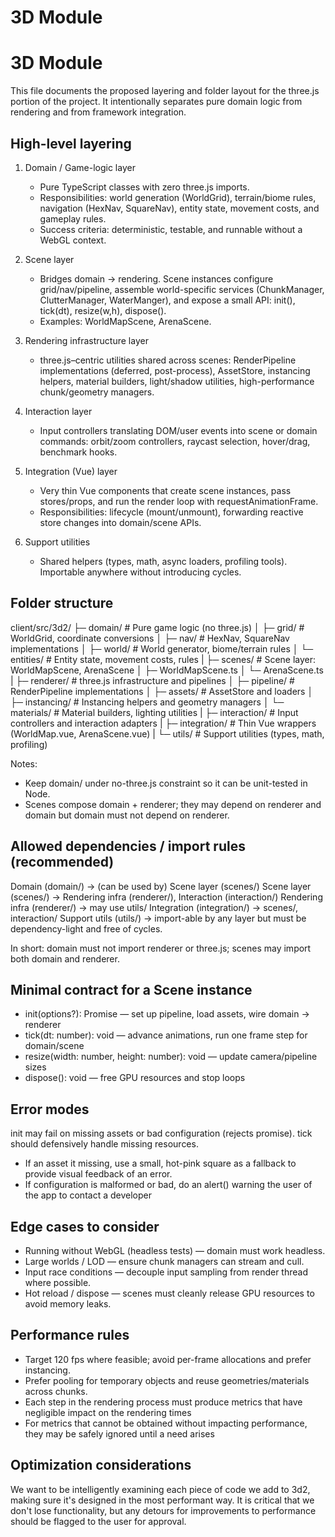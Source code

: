 # 3D Module

# 3D Module

This file documents the proposed layering and folder layout for the three.js portion of the project. It intentionally separates pure domain logic from rendering and from framework integration.

## High-level layering

1. Domain / Game-logic layer

   - Pure TypeScript classes with zero three.js imports.
   - Responsibilities: world generation (WorldGrid), terrain/biome rules, navigation (HexNav, SquareNav), entity state, movement costs, and gameplay rules.
   - Success criteria: deterministic, testable, and runnable without a WebGL context.

2. Scene layer

   - Bridges domain -> rendering. Scene instances configure grid/nav/pipeline, assemble world-specific services (ChunkManager, ClutterManager, WaterManger), and expose a small API: init(), tick(dt), resize(w,h), dispose().
   - Examples: WorldMapScene, ArenaScene.

3. Rendering infrastructure layer

   - three.js–centric utilities shared across scenes: RenderPipeline implementations (deferred, post-process), AssetStore, instancing helpers, material builders, light/shadow utilities, high-performance chunk/geometry managers.

4. Interaction layer

   - Input controllers translating DOM/user events into scene or domain commands: orbit/zoom controllers, raycast selection, hover/drag, benchmark hooks.

5. Integration (Vue) layer

   - Very thin Vue components that create scene instances, pass stores/props, and run the render loop with requestAnimationFrame.
   - Responsibilities: lifecycle (mount/unmount), forwarding reactive store changes into domain/scene APIs.

6. Support utilities
   - Shared helpers (types, math, async loaders, profiling tools). Importable anywhere without introducing cycles.

## Folder structure

client/src/3d2/
├─ domain/ # Pure game logic (no three.js)
│ ├─ grid/ # WorldGrid, coordinate conversions
│ ├─ nav/ # HexNav, SquareNav implementations
│ ├─ world/ # World generator, biome/terrain rules
│ └─ entities/ # Entity state, movement costs, rules
|
├─ scenes/ # Scene layer: WorldMapScene, ArenaScene
│ ├─ WorldMapScene.ts
│ └─ ArenaScene.ts
|
├─ renderer/ # three.js infrastructure and pipelines
│ ├─ pipeline/ # RenderPipeline implementations
│ ├─ assets/ # AssetStore and loaders
│ ├─ instancing/ # Instancing helpers and geometry managers
│ └─ materials/ # Material builders, lighting utilities
|
├─ interaction/ # Input controllers and interaction adapters
|
├─ integration/ # Thin Vue wrappers (WorldMap.vue, ArenaScene.vue)
|
└─ utils/ # Support utilities (types, math, profiling)

Notes:

- Keep domain/ under no-three.js constraint so it can be unit-tested in Node.
- Scenes compose domain + renderer; they may depend on renderer and domain but domain must not depend on renderer.

## Allowed dependencies / import rules (recommended)

Domain (domain/) → (can be used by) Scene layer (scenes/)
Scene layer (scenes/) → Rendering infra (renderer/), Interaction (interaction/)
Rendering infra (renderer/) → may use utils/
Integration (integration/) → scenes/, interaction/
Support utils (utils/) → import-able by any layer but must be dependency-light and free of cycles.

In short: domain must not import renderer or three.js; scenes may import both domain and renderer.

## Minimal contract for a Scene instance

- init(options?): Promise<void> — set up pipeline, load assets, wire domain -> renderer
- tick(dt: number): void — advance animations, run one frame step for domain/scene
- resize(width: number, height: number): void — update camera/pipeline sizes
- dispose(): void — free GPU resources and stop loops

## Error modes

init may fail on missing assets or bad configuration (rejects promise). tick should defensively handle missing resources.

- If an asset it missing, use a small, hot-pink square as a fallback to provide visual feedback of an error.
- If configuration is malformed or bad, do an alert() warning the user of the app to contact a developer

## Edge cases to consider

- Running without WebGL (headless tests) — domain must work headless.
- Large worlds / LOD — ensure chunk managers can stream and cull.
- Input race conditions — decouple input sampling from render thread where possible.
- Hot reload / dispose — scenes must cleanly release GPU resources to avoid memory leaks.

## Performance rules

- Target 120 fps where feasible; avoid per-frame allocations and prefer instancing.
- Prefer pooling for temporary objects and reuse geometries/materials across chunks.
- Each step in the rendering process must produce metrics that have negligible impact on the rendering times
- For metrics that cannot be obtained without impacting performance, they may be safely ignored until a need arises

## Optimization considerations

We want to be intelligently examining each piece of code we add to 3d2, making sure it's designed in the most performant way. It is critical that we don't lose functionality, but any detours for improvements to performance should be flagged to the user for approval.
